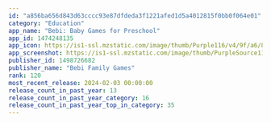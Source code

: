 ```yaml
---
id: "a856ba656d843d63cccc93e87dfdeda3f1221afed1d5a4012815f0bb0f064e01"
category: "Education"
app_name: "Bebi: Baby Games for Preschool"
app_id: 1474248135
app_icon: https://is1-ssl.mzstatic.com/image/thumb/Purple116/v4/9f/a6/8f/9fa68f98-7d08-458f-8ac2-a3116253751e/AppIcon-0-0-1x_U007emarketing-0-7-0-85-220.png/1024x1024bb.png
app_screenshot: https://is1-ssl.mzstatic.com/image/thumb/PurpleSource116/v4/54/84/71/54847114-7b80-8b6c-b66e-b7c60a223c73/ad994ba9-c078-4d92-9d29-71b808963196_Group_1.png/2688x1242bb.png
publisher_id: 1498726682
publisher_name: "Bebi Family Games"
rank: 120
most_recent_release: 2024-02-03 00:00:00
release_count_in_past_year: 13
release_count_in_past_year_category: 16
release_count_in_past_year_top_in_category: 35
---
```

